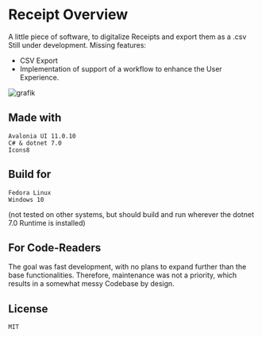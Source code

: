 # Receipt Overview

A little piece of software, to digitalize Receipts and export them as a .csv
Still under development. 
Missing features: 
- CSV Export
- Implementation of support of a workflow to enhance the User Experience.

![grafik](https://github.com/al-develop/ReceiptOverview/assets/16868184/3c5a2b7a-e095-4d71-b479-bd364153f831)


## Made with

    Avalonia UI 11.0.10
    C# & dotnet 7.0
    Icons8

## Build for

    Fedora Linux
    Windows 10

(not tested on other systems, but should build and run wherever the dotnet 7.0 Runtime is installed)

## For Code-Readers

The goal was fast development, with no plans to expand further than the base functionalities.
Therefore, maintenance was not a priority, which results in a somewhat messy Codebase by design.

## License

    MIT
